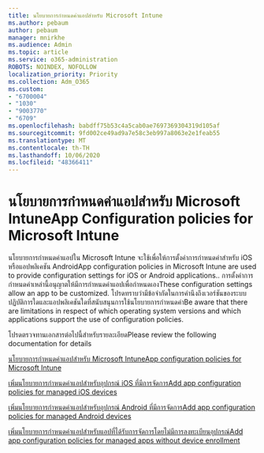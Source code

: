 ```yaml
---
title: นโยบายการกำหนดค่าแอปสำหรับ Microsoft Intune
ms.author: pebaum
author: pebaum
manager: mnirkhe
ms.audience: Admin
ms.topic: article
ms.service: o365-administration
ROBOTS: NOINDEX, NOFOLLOW
localization_priority: Priority
ms.collection: Adm_O365
ms.custom:
- "6700004"
- "1030"
- "9003770"
- "6709"
ms.openlocfilehash: babdff75b53c4a5cab0ae7697369304319d105af
ms.sourcegitcommit: 9fd002ce49ad9a7e58c3eb997a8063e2e1feab55
ms.translationtype: MT
ms.contentlocale: th-TH
ms.lasthandoff: 10/06/2020
ms.locfileid: "48366411"
---
```

# <a name="app-configuration-policies-for-microsoft-intune"></a><span data-ttu-id="6aaf0-102">นโยบายการกำหนดค่าแอปสำหรับ Microsoft Intune</span><span class="sxs-lookup"><span data-stu-id="6aaf0-102">App Configuration policies for Microsoft Intune</span></span>

<span data-ttu-id="6aaf0-103">นโยบายการกำหนดค่าแอปใน Microsoft Intune จะใช้เพื่อให้การตั้งค่าการกำหนดค่าสำหรับ iOS หรือแอปพลิเคชัน Android</span><span class="sxs-lookup"><span data-stu-id="6aaf0-103">App configuration policies in Microsoft Intune are used to provide configuration settings for iOS or Android applications..</span></span> <span data-ttu-id="6aaf0-104">การตั้งค่าการกำหนดค่าเหล่านี้อนุญาตให้มีการกำหนดค่าแอปเพื่อกำหนดเอง</span><span class="sxs-lookup"><span data-stu-id="6aaf0-104">These configuration settings allow an app to be customized.</span></span> <span data-ttu-id="6aaf0-105">โปรดทราบว่ามีข้อจำกัดในการคำนึงถึงเวอร์ชันของระบบปฏิบัติการใดและแอปพลิเคชันใดที่สนับสนุนการใช้นโยบายการกำหนดค่า</span><span class="sxs-lookup"><span data-stu-id="6aaf0-105">Be aware that there are limitations in respect of which operating system versions and which applications support the use of configuration policies.</span></span>

<span data-ttu-id="6aaf0-106">โปรดตรวจทานเอกสารต่อไปนี้สำหรับรายละเอียด</span><span class="sxs-lookup"><span data-stu-id="6aaf0-106">Please review the following documentation for details</span></span>

[<span data-ttu-id="6aaf0-107">นโยบายการกำหนดค่าแอปสำหรับ Microsoft Intune</span><span class="sxs-lookup"><span data-stu-id="6aaf0-107">App configuration policies for Microsoft Intune</span></span>](https://docs.microsoft.com/intune/app-configuration-policies-overview)  

[<span data-ttu-id="6aaf0-108">เพิ่มนโยบายการกำหนดค่าแอปสำหรับอุปกรณ์ iOS ที่มีการจัดการ</span><span class="sxs-lookup"><span data-stu-id="6aaf0-108">Add app configuration policies for managed iOS devices</span></span>](https://docs.microsoft.com/intune/app-configuration-policies-use-ios)  

[<span data-ttu-id="6aaf0-109">เพิ่มนโยบายการกำหนดค่าแอปสำหรับอุปกรณ์ Android ที่มีการจัดการ</span><span class="sxs-lookup"><span data-stu-id="6aaf0-109">Add app configuration policies for managed Android devices</span></span>](https://docs.microsoft.com/intune/app-configuration-policies-use-android)

[<span data-ttu-id="6aaf0-110">เพิ่มนโยบายการกำหนดค่าแอปสำหรับแอปที่ได้รับการจัดการโดยไม่มีการลงทะเบียนอุปกรณ์</span><span class="sxs-lookup"><span data-stu-id="6aaf0-110">Add app configuration policies for managed apps without device enrollment</span></span>](https://docs.microsoft.com/intune/app-configuration-policies-managed-app)
